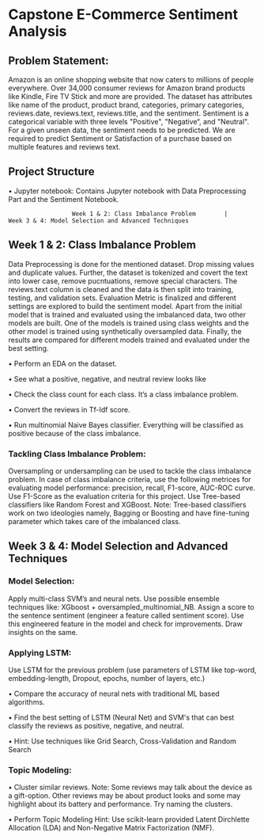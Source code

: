 ﻿# Capstone E-Commerce Sentiment Analysis 

 ## Problem Statement:
Amazon is an online shopping website that now caters to millions of people everywhere. Over 34,000 consumer reviews for Amazon brand products like Kindle, Fire TV Stick and more are provided. The dataset has attributes like  name of the product, product brand, categories, primary categories, reviews.date, reviews.text, reviews.title, and the sentiment. Sentiment is a categorical variable with three levels "Positive", "Negative“, and "Neutral". For a given unseen data, the sentiment needs to be predicted. We are required to predict Sentiment or Satisfaction of a purchase based on multiple features and reviews text.

## Project Structure
• Jupyter notebook: Contains Jupyter notebook with Data Preprocessing Part and the Sentiment Notebook.

                      Week 1 & 2: Class Imbalance Problem        |         Week 3 & 4: Model Selection and Advanced Techniques 

## Week 1 & 2: Class Imbalance Problem
Data Preprocessing is done for the mentioned dataset. Drop missing values and duplicate values. Further, the dataset is tokenized and covert the text into lower case, remove pucntuations, remove special characters. The reviews.text column is cleaned and the data is then split into training, testing, and validation sets. Evaluation Metric is finalized and different settings are explored to build the sentiment model. Apart from the initial model that is trained and evaluated using the imbalanced data, two other models are built. One of the models is trained using class weights and the other model is trained using synthetically oversampled data. Finally, the results are compared for different models trained and evaluated under the best setting.

• Perform an EDA on the dataset.

• See what a positive, negative, and neutral review looks like

• Check the class count for each class. It’s a class imbalance problem.

• Convert the reviews in Tf-Idf score.

• Run multinomial Naive Bayes classifier. Everything will be classified as positive because of the class imbalance.

### Tackling Class Imbalance Problem:

Oversampling or undersampling can be used to tackle the class imbalance problem. In case of class imbalance criteria, use the following metrices for evaluating model performance: precision, recall, F1-score, AUC-ROC curve. Use F1-Score as the evaluation criteria for this project. Use Tree-based classifiers like Random Forest and XGBoost. Note: Tree-based classifiers work on two ideologies namely, Bagging or Boosting and have fine-tuning parameter which takes care of the imbalanced class.

## Week 3 & 4: Model Selection and Advanced Techniques 
### Model Selection:

Apply multi-class SVM’s and neural nets. Use possible ensemble techniques like: XGboost + oversampled_multinomial_NB. Assign a score to the sentence sentiment (engineer a feature called sentiment score). Use this engineered feature in the model and check for improvements. Draw insights on the same.

### Applying LSTM:

Use LSTM for the previous problem (use parameters of LSTM like top-word, embedding-length, Dropout, epochs, number of layers, etc.)

  • Compare the accuracy of neural nets with traditional ML based algorithms.

  • Find the best setting of LSTM (Neural Net) and SVM's that can best classify the reviews as positive, negative, and neutral.

  • Hint: Use techniques like Grid Search, Cross-Validation and Random Search

### Topic Modeling:

• Cluster similar reviews. Note: Some reviews may talk about the device as a gift-option. Other reviews may be about product looks and some may highlight about its battery and performance. Try naming the clusters.

• Perform Topic Modeling Hint: Use scikit-learn provided Latent Dirchlette Allocation (LDA) and Non-Negative Matrix Factorization (NMF).









